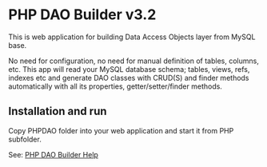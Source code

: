 PHP DAO Builder v3.2
====================

This is web application for building Data Access Objects layer from MySQL base.

No need for configuration, no need for manual definition of tables, columns, etc.
This app will read your MySQL database schema; tables, views, refs, indexes etc
and generate DAO classes with CRUD(S) and finder methods automatically with all
its properties, getter/setter/finder methods.

Installation and run
--------------------

Copy PHPDAO folder into your web application and start it from PHP subfolder.

See: <a href="http://phpdao.ir.com.hr">PHP DAO Builder Help</a>


